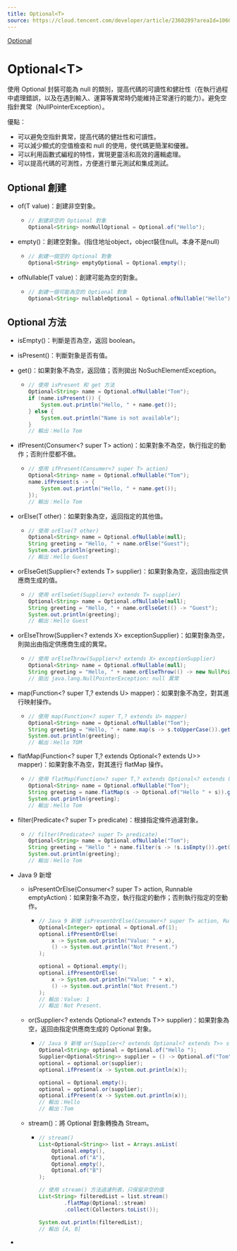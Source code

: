 ```yaml
---
title: Optional<T>
source: https://cloud.tencent.com/developer/article/2360289?areaId=106001
---
```


[Optional](https://hackmd.io/@oscarlo/optional)

# Optional\<T\>

使用 Optional 封裝可能為 null 的類別，提高代碼的可讀性和健壯性（在執行過程中處理錯誤，以及在遇到輸入、運算等異常時仍能維持正常運行的能力）。避免空指針異常（NullPointerException）。

優點：
- 可以避免空指針異常，提高代碼的健壯性和可讀性。
- 可以減少顯式的空值檢查和 null 的使用，使代碼更簡潔和優雅。
- 可以利用函數式編程的特性，實現更靈活和高效的邏輯處理。
- 可以提高代碼的可測性，方便進行單元測試和集成測試。

## Optional 創建

- of(T value)：創建非空對象。
  - ```java
    // 創建非空的 Optional 對象
    Optional<String> nonNullOptional = Optional.of("Hello");
    ```
- empty()：創建空對象。(指住地址object，object裝住null。本身不是null)
  - ```java
    // 創建一個空的 Optional 對象
    Optional<String> emptyOptional = Optional.empty();
    ```
- ofNullable(T value)：創建可能為空的對象。
  - ```java
    // 創建一個可能為空的 Optional 對象
    Optional<String> nullableOptional = Optional.ofNullable("Hello");
    ```

## Optional 方法

- isEmpty()：判斷是否為空，返回 boolean。
- isPresent()：判斷對象是否有值。
- get()：如果對象不為空，返回值；否則拋出 NoSuchElementException。
  - ```java
    // 使用 isPresent 和 get 方法
    Optional<String> name = Optional.ofNullable("Tom");
    if (name.isPresent()) {
        System.out.println("Hello, " + name.get());
    } else {
        System.out.println("Name is not available");
    }
    // 輸出：Hello Tom
    ```
- ifPresent(Consumer<? super T> action)：如果對象不為空，執行指定的動作；否則什麼都不做。
  - ```java
    // 使用 ifPresent(Consumer<? super T> action)
    Optional<String> name = Optional.ofNullable("Tom");
    name.ifPresent(s -> {
        System.out.println("Hello, " + name.get());
    });
    // 輸出：Hello Tom
    ```
- orElse(T other)：如果對象為空，返回指定的其他值。
  - ```java
    // 使用 orElse(T other)
    Optional<String> name = Optional.ofNullable(null);
    String greeting = "Hello, " + name.orElse("Guest");
    System.out.println(greeting);
    // 輸出：Hello Guest
    ```
- orElseGet(Supplier<? extends T> supplier)：如果對象為空，返回由指定供應商生成的值。
  - ```java
    // 使用 orElseGet(Supplier<? extends T> supplier)
    Optional<String> name = Optional.ofNullable(null);
    String greeting = "Hello, " + name.orElseGet(() -> "Guest");
    System.out.println(greeting);
    // 輸出：Hello Guest
    ```
- orElseThrow(Supplier<? extends X> exceptionSupplier)：如果對象為空，則拋出由指定供應商生成的異常。
  - ```java
    // 使用 orElseThrow(Supplier<? extends X> exceptionSupplier)
    Optional<String> name = Optional.ofNullable(null);
    String greeting = "Hello, " + name.orElseThrow(() -> new NullPointerException("null"));
    // 拋出 java.lang.NullPointerException: null 異常
    ```
- map(Function<? super T,? extends U> mapper)：如果對象不為空，對其進行映射操作。
  - ```java
    // 使用 map(Function<? super T,? extends U> mapper)
    Optional<String> name = Optional.ofNullable("Tom");
    String greeting = "Hello, " + name.map(s -> s.toUpperCase()).get();
    System.out.println(greeting);
    // 輸出：Hello TOM
    ```
- flatMap(Function<? super T,? extends Optional<? extends U>> mapper)：如果對象不為空，對其進行 flatMap 操作。
  - ```java
    // 使用 flatMap(Function<? super T,? extends Optional<? extends U>> mapper)
    Optional<String> name = Optional.ofNullable("Tom");
    String greeting = name.flatMap(s -> Optional.of("Hello " + s)).get();
    System.out.println(greeting);
    // 輸出：Hello Tom
    ```
- filter(Predicate<? super T> predicate)：根據指定條件過濾對象。
  - ```java
    // filter(Predicate<? super T> predicate)
    Optional<String> name = Optional.ofNullable("Tom");
    String greeting = "Hello " + name.filter(s -> !s.isEmpty()).get();
    System.out.println(greeting);
    // 輸出：Hello Tom
    ```

- Java 9 新增
  - isPresentOrElse(Consumer<? super T> action, Runnable emptyAction)：如果對象不為空，執行指定的動作；否則執行指定的空動作。
    - ```java
      // Java 9 新增 isPresentOrElse(Consumer<? super T> action, Runnable emptyAction)
      Optional<Integer> optional = Optional.of(1);
      optional.ifPresentOrElse(
          x -> System.out.println("Value: " + x),
          () -> System.out.println("Not Present.")
      );

      optional = Optional.empty();
      optional.ifPresentOrElse(
          x -> System.out.println("Value: " + x),
          () -> System.out.println("Not Present.")
      );
      // 輸出：Value: 1
      // 輸出：Not Present.
      ```
  - or(Supplier<? extends Optional<? extends T>> supplier)：如果對象為空，返回由指定供應商生成的 Optional 對象。
    - ```java
      // Java 9 新增 or(Supplier<? extends Optional<? extends T>> supplier)
      Optional<String> optional = Optional.of("Hello ");
      Supplier<Optional<String>> supplier = () -> Optional.of("Tom");
      optional = optional.or(supplier);
      optional.ifPresent(x -> System.out.println(x));

      optional = Optional.empty();
      optional = optional.or(supplier);
      optional.ifPresent(x -> System.out.println(x));
      // 輸出：Hello 
      // 輸出：Tom
      ```
  - stream()：將 Optional 對象轉換為 Stream。
    - ```java
      // stream()
      List<Optional<String>> list = Arrays.asList(
          Optional.empty(),
          Optional.of("A"),
          Optional.empty(),
          Optional.of("B")
      );

      // 使用 stream() 方法過濾列表，只保留非空的值
      List<String> filteredList = list.stream()
              .flatMap(Optional::stream)
              .collect(Collectors.toList());

      System.out.println(filteredList);
      // 輸出 [A, B]
      ```




- 